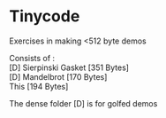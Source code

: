 # Tinycode
Exercises in making <512 byte demos

Consists of :    
[D] Sierpinski Gasket [351 Bytes]    
[D] Mandelbrot [170 Bytes]    
This [194 Bytes]

The dense folder [D] is for golfed demos
